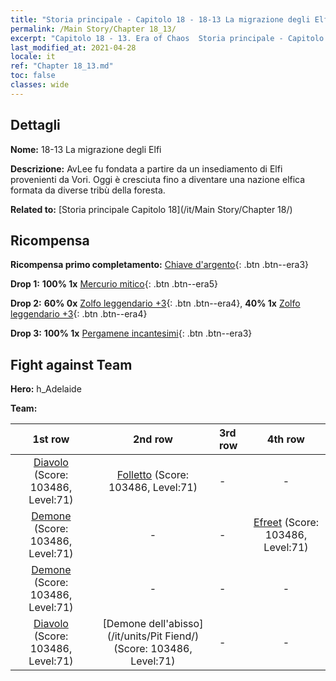```yaml
---
title: "Storia principale - Capitolo 18 - 18-13 La migrazione degli Elfi"
permalink: /Main Story/Chapter 18_13/
excerpt: "Capitolo 18 - 13. Era of Chaos  Storia principale - Capitolo 18_13. 18-13 La migrazione degli Elfi"
last_modified_at: 2021-04-28
locale: it
ref: "Chapter 18_13.md"
toc: false
classes: wide
---
```


## Dettagli

 **Nome:** 18-13 La migrazione degli Elfi

 **Descrizione:** AvLee fu fondata a partire da un insediamento di Elfi provenienti da Vori. Oggi è cresciuta fino a diventare una nazione elfica formata da diverse tribù della foresta.

 **Related to:** [Storia principale Capitolo 18](/it/Main Story/Chapter 18/)

## Ricompensa

 **Ricompensa primo completamento:** [Chiave d'argento](/ItemsIT/con_693/){: .btn .btn--era3}

 **Drop 1:** **100% 1x** [Mercurio mitico](/ItemsIT/mat_63/){: .btn .btn--era5}

 **Drop 2:** **60% 0x** [Zolfo leggendario +3](/ItemsIT/mat_57/){: .btn .btn--era4}, **40% 1x** [Zolfo leggendario +3](/ItemsIT/mat_57/){: .btn .btn--era4}

 **Drop 3:** **100% 1x** [Pergamene incantesimi](/ItemsIT/con_694/){: .btn .btn--era3}


## Fight against Team
 **Hero:** h_Adelaide

 **Team:**


  | 1st row | 2nd row | 3rd row | 4th row |
  |:----:|:----:|:----|:----:|
  | [Diavolo](/it/units/Devil/) (Score: 103486, Level:71)  | [Folletto](/it/units/Imp/) (Score: 103486, Level:71)  | - | - |
  | [Demone](/it/units/Demon/) (Score: 103486, Level:71)  | - | - | [Efreet](/it/units/Efreeti/) (Score: 103486, Level:71)  |
  | [Demone](/it/units/Demon/) (Score: 103486, Level:71)  | - | - | - |
  | [Diavolo](/it/units/Devil/) (Score: 103486, Level:71)  | [Demone dell'abisso](/it/units/Pit Fiend/) (Score: 103486, Level:71)  | - | - |


